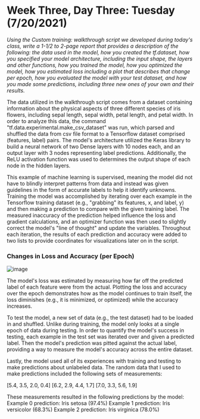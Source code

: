 # Week Three, Day Three: Tuesday (7/20/2021)
*Using the Custom training: walkthrough script we developed during today's class, write a 1-1/2 to 2-page report that provides a description of the following: the data used in the model, how you created the tf.dataset, how you specified your model architecture, including the input shape, the layers and other functions, how you trained the model, how you optimized the model, how you estimated loss including a plot that describes that change per epoch, how you evaluated the model with your test dataset, and how you made some predictions, including three new ones of your own and their results.* 

The data utilized in the walkthrough script comes from a dataset containing information about the physical aspects of three different species of iris flowers, including sepal length, sepal width, petal length, and petal width. In order to analyze this data, the command "tf.data.experimental.make_csv_dataset" was run, which parsed and shuffled the data from csv file format to a Tensorflow dataset comprised (features, label) pairs. The model's architecture utilized the Keras library to build a neural network of two Dense layers with 10 nodes each, and an output layer with 3 nodes representing label predictions. Additionally, the ReLU activation function was used to determines the output shape of each node in the hidden layers. 

This example of machine learning is supervised, meaning the model did not have to blindly interpret patterns from data and instead was given guidelines in the form of accurate labels to help it identify unknowns. Training the model was accomplished by iterating over each example in the Tensorflow training dataset (e.g., "grabbing" its features, x, and label, y) and then making a prediction to compare with the given training label. The measured inaccuracy of the prediction helped influence the loss and gradient calculations, and an optimizer function was then used to slightly correct the model's "line of thought" and update the variables. Throughout each iteration, the results of each prediction and accuracy were added to two lists to provide coordinates for visualizations later on in the script. 

### Changes in Loss and Accuracy (per Epoch) 
![image](https://user-images.githubusercontent.com/70035366/126912612-782ff68d-8404-4b0a-be23-23b5b726a906.png)

The model's loss was estimated by measuring how far off the predicted label of each feature were from the actual. Plotting the loss and accuracy over the epoch demonstrates how as the model continues to train itself, the loss diminishes (e.g., it is minimized, or optimized) while the accuracy increases. 

To test the model, a new set of data (e.g., the test dataset) had to be loaded in and shuffled. Unlike during training, the model only looks at a single epoch of data during testing. In order to quantify the model's success in testing, each example in the test set was iterated over and given a predicted label. Then the model's prediction was pitted against the actual label, providing a way to measure the model's accuracy across the entire dataset. 

Lastly, the model used all of its experiences with training and testing to make predictions about unlabeled data. The random data that I used to make predictions included the following sets of measurements: 

   [5.4, 3.5, 2.0, 0.4]
   [6.2, 2.9, 4.4, 1.7]
   [7.0, 3.3, 5.6, 1.9]
   
These measurements resulted in the following predictions by the model: 
Example 0 prediction: Iris setosa (97.4%)
Example 1 prediction: Iris versicolor (68.3%)
Example 2 prediction: Iris virginica (78.0%)

